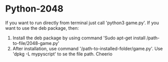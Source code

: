 # Python-2048
If you want to run directly from terminal just call 'python3 game.py'.
If you want to use the deb package, then:
  1. Install the deb package by using command 'Sudo apt-get install /path-to-file/2048-game.py'
  2. After installation, use command '/path-to-installed-folder/game.py'. Use 'dpkg -L mypyscript' to se the file path.
Cheerio
